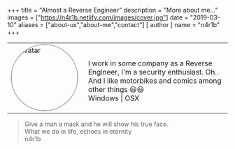+++
title = "Almost a Reverse Engineer"
description = "More about me..."
images = ["https://n4r1b.netlify.com/images/cover.jpg"]
date = "2019-03-10"
aliases = ["about-us","about-me","contact"]
[ author ]
  name = "n4r1b"
+++

<table border="0">
 <tr>
    <td><img src="/images/avatar.jpg" style="border: 2px solid #a9a9b3; width:150px; border-radius: 50%" alt="Avatar"></td>
    <td style="width: 450px;padding-left: 15px;padding-top: 15px;">
        I work in some company as a Reverse Engineer, I'm a security enthusiast. Oh.. And I like motorbikes and comics among other things 😃😃<br/>
        Windows | OSX
    </td>
 </tr>
</table>

> Give a man a mask and he will show his true face.<br/> What we do in life, echoes in eternity<br/>n4r1b
